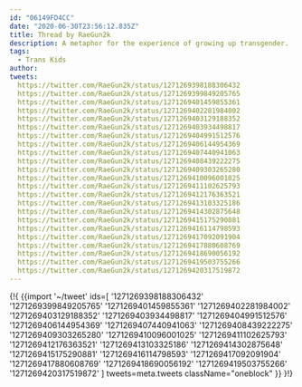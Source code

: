 ```yaml
---
id: "06149FD4CC"
date: "2020-06-30T23:56:12.835Z"
title: Thread by RaeGun2k
description: A metaphor for the experience of growing up transgender.
tags:
  - Trans Kids
author:
tweets:
  https://twitter.com/RaeGun2k/status/1271269398188306432
  https://twitter.com/RaeGun2k/status/1271269399849205765
  https://twitter.com/RaeGun2k/status/1271269401459855361
  https://twitter.com/RaeGun2k/status/1271269402281984002
  https://twitter.com/RaeGun2k/status/1271269403129188352
  https://twitter.com/RaeGun2k/status/1271269403934498817
  https://twitter.com/RaeGun2k/status/1271269404991512576
  https://twitter.com/RaeGun2k/status/1271269406144954369
  https://twitter.com/RaeGun2k/status/1271269407440941063
  https://twitter.com/RaeGun2k/status/1271269408439222275
  https://twitter.com/RaeGun2k/status/1271269409303265280
  https://twitter.com/RaeGun2k/status/1271269410096001025
  https://twitter.com/RaeGun2k/status/1271269411102625793
  https://twitter.com/RaeGun2k/status/1271269412176363521
  https://twitter.com/RaeGun2k/status/1271269413103325186
  https://twitter.com/RaeGun2k/status/1271269414302875648
  https://twitter.com/RaeGun2k/status/1271269415175290881
  https://twitter.com/RaeGun2k/status/1271269416114798593
  https://twitter.com/RaeGun2k/status/1271269417092091904
  https://twitter.com/RaeGun2k/status/1271269417880608769
  https://twitter.com/RaeGun2k/status/1271269418690056192
  https://twitter.com/RaeGun2k/status/1271269419503755266
  https://twitter.com/RaeGun2k/status/1271269420317519872
---
```

{!{
  {{import '~/tweet' ids=[
    '1271269398188306432'
    '1271269399849205765'
    '1271269401459855361'
    '1271269402281984002'
    '1271269403129188352'
    '1271269403934498817'
    '1271269404991512576'
    '1271269406144954369'
    '1271269407440941063'
    '1271269408439222275'
    '1271269409303265280'
    '1271269410096001025'
    '1271269411102625793'
    '1271269412176363521'
    '1271269413103325186'
    '1271269414302875648'
    '1271269415175290881'
    '1271269416114798593'
    '1271269417092091904'
    '1271269417880608769'
    '1271269418690056192'
    '1271269419503755266'
    '1271269420317519872'
  ] tweets=meta.tweets className="oneblock" }}
}!}

